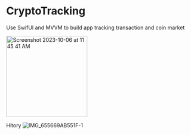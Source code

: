 # CryptoTracking
Use SwifUI and MVVM to build app tracking transaction and coin market

<img width="217" alt="Screenshot 2023-10-06 at 11 45 41 AM" src="https://github.com/duythai01/CryptoTracking/assets/79434500/a186a163-2659-4b20-b6ee-385ae0840d68">


Hitory 
![IMG_655669AB551F-1](https://github.com/duythai01/CryptoTracking/assets/79434500/64eda74a-801e-4cdb-941d-f9b2f390b4ac)
